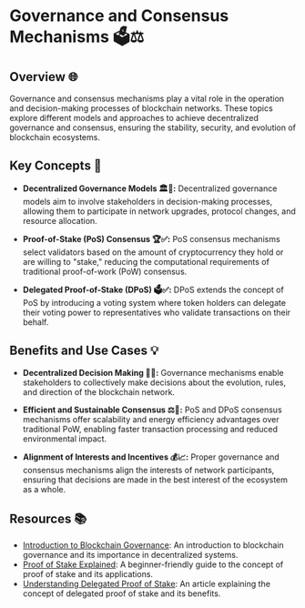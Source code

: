 # Governance and Consensus Mechanisms 🗳️⚖️

## Overview 🌐

Governance and consensus mechanisms play a vital role in the operation and decision-making processes of blockchain networks. These topics explore different models and approaches to achieve decentralized governance and consensus, ensuring the stability, security, and evolution of blockchain ecosystems.

## Key Concepts 🧩

- **Decentralized Governance Models 🏛️🤝:** Decentralized governance models aim to involve stakeholders in decision-making processes, allowing them to participate in network upgrades, protocol changes, and resource allocation.

- **Proof-of-Stake (PoS) Consensus 🏆✅:** PoS consensus mechanisms select validators based on the amount of cryptocurrency they hold or are willing to "stake," reducing the computational requirements of traditional proof-of-work (PoW) consensus.

- **Delegated Proof-of-Stake (DPoS) 🗳️✅:** DPoS extends the concept of PoS by introducing a voting system where token holders can delegate their voting power to representatives who validate transactions on their behalf.

## Benefits and Use Cases 💡

- **Decentralized Decision Making 🤝🌐:** Governance mechanisms enable stakeholders to collectively make decisions about the evolution, rules, and direction of the blockchain network.

- **Efficient and Sustainable Consensus ⚖️🌱:** PoS and DPoS consensus mechanisms offer scalability and energy efficiency advantages over traditional PoW, enabling faster transaction processing and reduced environmental impact.

- **Alignment of Interests and Incentives 💰📈:** Proper governance and consensus mechanisms align the interests of network participants, ensuring that decisions are made in the best interest of the ecosystem as a whole.

## Resources 📚

- [Introduction to Blockchain Governance](https://www.coindesk.com/learn/ethereum-2-0-blockchain-governance): An introduction to blockchain governance and its importance in decentralized systems.
- [Proof of Stake Explained](https://academy.binance.com/en/articles/proof-of-stake-explained): A beginner-friendly guide to the concept of proof of stake and its applications.
- [Understanding Delegated Proof of Stake](https://cointelegraph.com/explained/delegated-proof-of-stake-explained): An article explaining the concept of delegated proof of stake and its benefits.
